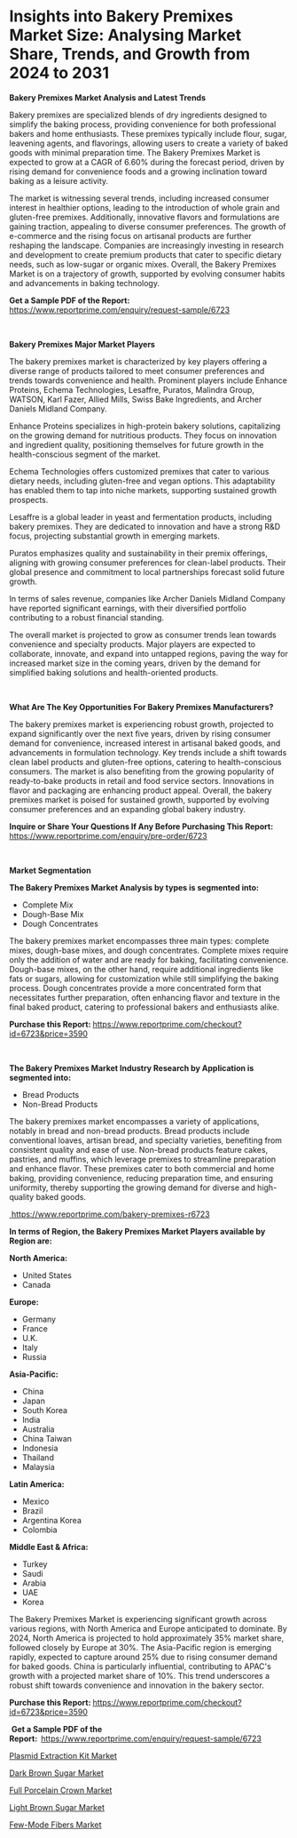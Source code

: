 <p><h1>Insights into Bakery Premixes Market Size: Analysing Market Share, Trends, and Growth from 2024 to 2031</h1></p><p><strong>Bakery Premixes Market Analysis and Latest Trends</strong></p>
<p><p>Bakery premixes are specialized blends of dry ingredients designed to simplify the baking process, providing convenience for both professional bakers and home enthusiasts. These premixes typically include flour, sugar, leavening agents, and flavorings, allowing users to create a variety of baked goods with minimal preparation time. The Bakery Premixes Market is expected to grow at a CAGR of 6.60% during the forecast period, driven by rising demand for convenience foods and a growing inclination toward baking as a leisure activity.</p><p>The market is witnessing several trends, including increased consumer interest in healthier options, leading to the introduction of whole grain and gluten-free premixes. Additionally, innovative flavors and formulations are gaining traction, appealing to diverse consumer preferences. The growth of e-commerce and the rising focus on artisanal products are further reshaping the landscape. Companies are increasingly investing in research and development to create premium products that cater to specific dietary needs, such as low-sugar or organic mixes. Overall, the Bakery Premixes Market is on a trajectory of growth, supported by evolving consumer habits and advancements in baking technology.</p></p>
<p><strong>Get a Sample PDF of the Report:&nbsp;</strong> <a href="https://www.reportprime.com/enquiry/request-sample/6723">https://www.reportprime.com/enquiry/request-sample/6723</a></p>
<p>&nbsp;</p>
<p><strong>Bakery Premixes Major Market Players</strong></p>
<p><p>The bakery premixes market is characterized by key players offering a diverse range of products tailored to meet consumer preferences and trends towards convenience and health. Prominent players include Enhance Proteins, Echema Technologies, Lesaffre, Puratos, Malindra Group, WATSON, Karl Fazer, Allied Mills, Swiss Bake Ingredients, and Archer Daniels Midland Company.</p><p>Enhance Proteins specializes in high-protein bakery solutions, capitalizing on the growing demand for nutritious products. They focus on innovation and ingredient quality, positioning themselves for future growth in the health-conscious segment of the market.</p><p>Echema Technologies offers customized premixes that cater to various dietary needs, including gluten-free and vegan options. This adaptability has enabled them to tap into niche markets, supporting sustained growth prospects.</p><p>Lesaffre is a global leader in yeast and fermentation products, including bakery premixes. They are dedicated to innovation and have a strong R&D focus, projecting substantial growth in emerging markets.</p><p>Puratos emphasizes quality and sustainability in their premix offerings, aligning with growing consumer preferences for clean-label products. Their global presence and commitment to local partnerships forecast solid future growth.</p><p>In terms of sales revenue, companies like Archer Daniels Midland Company have reported significant earnings, with their diversified portfolio contributing to a robust financial standing.</p><p>The overall market is projected to grow as consumer trends lean towards convenience and specialty products. Major players are expected to collaborate, innovate, and expand into untapped regions, paving the way for increased market size in the coming years, driven by the demand for simplified baking solutions and health-oriented products.</p></p>
<p>&nbsp;</p>
<p><strong>What Are The Key Opportunities For Bakery Premixes Manufacturers?</strong></p>
<p><p>The bakery premixes market is experiencing robust growth, projected to expand significantly over the next five years, driven by rising consumer demand for convenience, increased interest in artisanal baked goods, and advancements in formulation technology. Key trends include a shift towards clean label products and gluten-free options, catering to health-conscious consumers. The market is also benefiting from the growing popularity of ready-to-bake products in retail and food service sectors. Innovations in flavor and packaging are enhancing product appeal. Overall, the bakery premixes market is poised for sustained growth, supported by evolving consumer preferences and an expanding global bakery industry.</p></p>
<p><strong>Inquire or Share Your Questions If Any Before Purchasing This Report:</strong> <a href="https://www.reportprime.com/enquiry/pre-order/6723">https://www.reportprime.com/enquiry/pre-order/6723</a></p>
<p>&nbsp;</p>
<p><strong>Market Segmentation</strong></p>
<p><strong>The Bakery Premixes Market Analysis by types is segmented into:</strong></p>
<p><ul><li>Complete Mix</li><li>Dough-Base Mix</li><li>Dough Concentrates</li></ul></p>
<p><p>The bakery premixes market encompasses three main types: complete mixes, dough-base mixes, and dough concentrates. Complete mixes require only the addition of water and are ready for baking, facilitating convenience. Dough-base mixes, on the other hand, require additional ingredients like fats or sugars, allowing for customization while still simplifying the baking process. Dough concentrates provide a more concentrated form that necessitates further preparation, often enhancing flavor and texture in the final baked product, catering to professional bakers and enthusiasts alike.</p></p>
<p><strong>Purchase this Report:&nbsp;</strong><a href="https://www.reportprime.com/checkout?id=6723&price=3590">https://www.reportprime.com/checkout?id=6723&price=3590</a></p>
<p>&nbsp;</p>
<p><strong>The Bakery Premixes Market Industry Research by Application is segmented into:</strong></p>
<p><ul><li>Bread Products</li><li>Non-Bread Products</li></ul></p>
<p><p>The bakery premixes market encompasses a variety of applications, notably in bread and non-bread products. Bread products include conventional loaves, artisan bread, and specialty varieties, benefiting from consistent quality and ease of use. Non-bread products feature cakes, pastries, and muffins, which leverage premixes to streamline preparation and enhance flavor. These premixes cater to both commercial and home baking, providing convenience, reducing preparation time, and ensuring uniformity, thereby supporting the growing demand for diverse and high-quality baked goods.</p></p>
<p><a href="https://www.reportprime.com/bakery-premixes-r6723">&nbsp;https://www.reportprime.com/bakery-premixes-r6723</a></p>
<p><strong>In terms of Region, the Bakery Premixes Market Players available by Region are:</strong></p>
<p>
    <p> <strong> North America: </strong>
        <ul>
            <li>United States</li>
            <li>Canada</li>
        </ul>
        </p> 
    <p> <strong> Europe: </strong>
        <ul>
            <li>Germany</li>
            <li>France</li>
            <li>U.K.</li>
            <li>Italy</li>
            <li>Russia</li>
        </ul>
        </p> 
    <p> <strong> Asia-Pacific: </strong>
        <ul>
            <li>China</li>
            <li>Japan</li>
            <li>South Korea</li>
            <li>India</li>
            <li>Australia</li>
            <li>China Taiwan</li>
            <li>Indonesia</li>
            <li>Thailand</li>
            <li>Malaysia</li>
        </ul>
        </p> 
    <p> <strong> Latin America: </strong>
        <ul>
            <li>Mexico</li>
            <li>Brazil</li>
            <li>Argentina Korea</li>
            <li>Colombia</li>
        </ul>
        </p> 
    <p> <strong> Middle East & Africa: </strong>
        <ul>
            <li>Turkey</li>
            <li>Saudi</li>
            <li>Arabia</li>
            <li>UAE</li>
            <li>Korea</li>
        </ul>
    </p>
    </p>
<p><p>The Bakery Premixes Market is experiencing significant growth across various regions, with North America and Europe anticipated to dominate. By 2024, North America is projected to hold approximately 35% market share, followed closely by Europe at 30%. The Asia-Pacific region is emerging rapidly, expected to capture around 25% due to rising consumer demand for baked goods. China is particularly influential, contributing to APAC's growth with a projected market share of 10%. This trend underscores a robust shift towards convenience and innovation in the bakery sector.</p></p>
<p><strong>Purchase this Report: </strong><a href="https://www.reportprime.com/checkout?id=6723&price=3590">https://www.reportprime.com/checkout?id=6723&price=3590</a></p>
<p>&nbsp;<strong>Get a Sample PDF of the Report:&nbsp;&nbsp;</strong><a href="https://www.reportprime.com/enquiry/request-sample/6723">https://www.reportprime.com/enquiry/request-sample/6723</a></p>
<p><strong></strong></p>
<p><p><a href="https://issuu.com/reportprime-2/docs/plasmid-extraction-kit-market-size-_39e6fdf9a43ba0">Plasmid Extraction Kit Market</a></p><p><a href="https://www.linkedin.com/pulse/navigating-global-dark-brown-sugar-market-from-trends-strategy-i247f?trackingId=BOkKqF4NTDONQWq2GF%2BVGw%3D%3D">Dark Brown Sugar Market</a></p><p><a href="https://medium.com/@jarredmertz90/full-porcelain-crown-market-global-market-insights-and-regional-analysis-2024-2031-9024fa348cd4">Full Porcelain Crown Market</a></p><p><a href="https://www.linkedin.com/pulse/charting-future-comprehensive-analysis-global-light-brown-sugar-5ai1f?trackingId=h1DPGAoTQ4Oa8yJtVh6Z0Q%3D%3D">Light Brown Sugar Market</a></p><p><a href="https://issuu.com/reportprime-2/docs/few-mode-fibers-market-size-2030.pp_ac9cd621a434a5">Few-Mode Fibers Market</a></p></p>